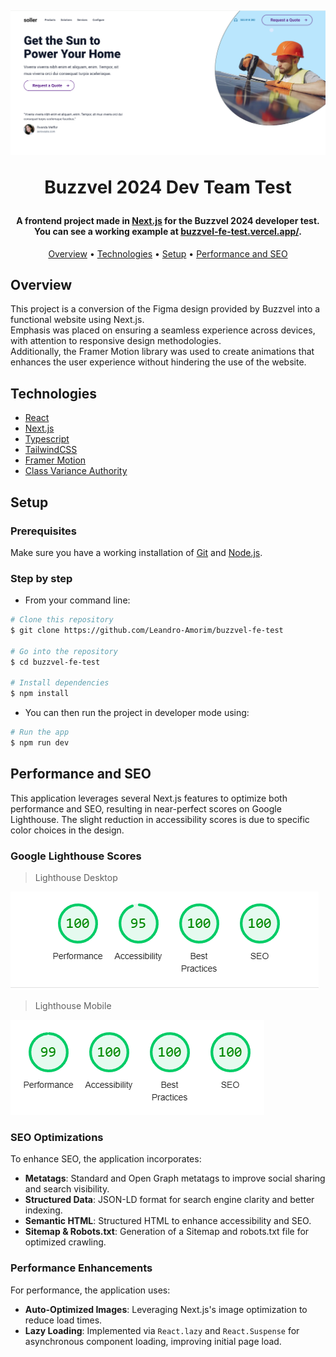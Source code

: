 
<h1 align="center">
  <br>
  
  ![screenshot](https://raw.githubusercontent.com/Leandro-Amorim/buzzvel-fe-test/main/assets/screenshot1.png)

  Buzzvel 2024 Dev Team Test
  <br>
</h1>

<h4 align="center">A frontend project made in <a href="https://nextjs.org/" target="_blank">Next.js</a> for the Buzzvel 2024 developer test. You can see a working example at <a href="https://buzzvel-fe-test.vercel.app/" target="_blank">buzzvel-fe-test.vercel.app/</a>.</h4>

<p align="center">
  <a href="#overview">Overview</a> •
  <a href="#technologies">Technologies</a> •
  <a href="#setup">Setup</a> •
  <a href="#performance-and-seo">Performance and SEO</a>
</p>

## Overview

This project is a conversion of the Figma design provided by Buzzvel into a functional website using Next.js.
<br>
Emphasis was placed on ensuring a seamless experience across devices, with attention to responsive design methodologies.
<br>
Additionally, the Framer Motion library was used to create animations that enhances the user experience without hindering the use of the website.

## Technologies

- [React](https://react.dev/)
- [Next.js](https://nextjs.org/)
- [Typescript](https://www.typescriptlang.org/)
- [TailwindCSS](https://tailwindcss.com/)
- [Framer Motion](https://www.framer.com/motion/)
- [Class Variance Authority](https://cva.style/)

## Setup

### Prerequisites

Make sure you have a working installation of [Git](https://git-scm.com) and [Node.js](https://nodejs.org/en/download/).

### Step by step

* From your command line:

```bash
# Clone this repository
$ git clone https://github.com/Leandro-Amorim/buzzvel-fe-test

# Go into the repository
$ cd buzzvel-fe-test

# Install dependencies
$ npm install
```

* You can then run the project in developer mode using:

```bash
# Run the app
$ npm run dev
```

## Performance and SEO

This application leverages several Next.js features to optimize both performance and SEO, resulting in near-perfect scores on Google Lighthouse. The slight reduction in accessibility scores is due to specific color choices in the design.

### Google Lighthouse Scores

  >Lighthouse Desktop

  ![Lighthouse Desktop](https://raw.githubusercontent.com/Leandro-Amorim/buzzvel-fe-test/main/assets/lighthouse_desktop.png)

  >Lighthouse Mobile

  ![Lighthouse Mobile](https://raw.githubusercontent.com/Leandro-Amorim/buzzvel-fe-test/main/assets/lighthouse_mobile.png)



### SEO Optimizations

To enhance SEO, the application incorporates:

* **Metatags**: Standard and Open Graph metatags to improve social sharing and search visibility.
* **Structured Data**: JSON-LD format for search engine clarity and better indexing.
* **Semantic HTML**: Structured HTML to enhance accessibility and SEO.
* **Sitemap & Robots.txt**: Generation of a Sitemap and robots.txt file for optimized crawling.

### Performance Enhancements
For performance, the application uses:

* **Auto-Optimized Images**: Leveraging Next.js's image optimization to reduce load times.
* **Lazy Loading**: Implemented via ``React.lazy`` and ``React.Suspense`` for asynchronous component loading, improving initial page load.